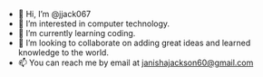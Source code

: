 - 👋 Hi, I’m @jjack067
- 👀 I’m interested in computer technology.
- 🌱 I’m currently learning coding.
- 💞️ I’m looking to collaborate on adding great ideas and learned knowledge to the world.
- 📫 You can reach me by email at janishajackson60@gmail.com

<!---
jjack067/jjack067 is a ✨ special ✨ repository because its `README.md` (this file) appears on your GitHub profile.
You can click the Preview link to take a look at your changes.
--->
